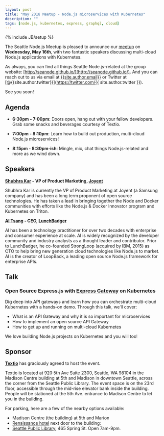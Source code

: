 ```yaml
---
layout: post
title: "May 2018 Meetup - Node.js microservices with Kubernetes"
description: ""
tags: [node.js, kubernetes, express, graphql, cloud]
---
```

{% include JB/setup %}

The Seattle Node.js Meetup is pleased to announce our
[meetup](https://www.meetup.com/Seattle-Node-js/events/249987531/) on
**Wednesday, May 16th**, with two fantastic speakers discussing multi-cloud
Node.js applications with Kubernetes.

As always, you can find all things Seattle Node.js-related at the group website:
[http://seanode.github.io/](http://seanode.github.io/). And you can reach out to
us via email at [{{site.author.email}}](mailto:{{site.author.email}}) or Twitter
at [@{{site.author.twitter}}](https://twitter.com/{{ site.author.twitter }}).

See you soon!

## Agenda

* **6:30pm - 7:00pm**: Doors open, hang out with your fellow developers. Grab
  some snacks and beverages courtesy of Textio.

* **7:00pm - 8:10pm**: Learn how to build out production, multi-cloud Node.js
  microservices!

* **8:15pm - 8:30pm-ish**: Mingle, mix, chat things Node.js-related and more as
  we wind down.

<!-- more start -->

## Speakers

**[Shubhra Kar](https://twitter.com/shubhrakar) - VP of Product Marketing, [Joyent](https://www.joyent.com)**

Shubhra Kar is currently the VP of Product Marketing at Joyent (a Samsung
company) and has been a long term proponent of open source technologies. He has
taken a lead in bringing together the Node and Docker communities with efforts
like the Node.js & Docker Innovator program and Kubernetes on Triton.

**[Al Tsang](https://twitter.com/altsang) - CEO, [LunchBadger](https://www.lunchbadger.com)**

Al has been a technology practitioner for over two decades with enterprise and
consumer experience at scale. Al is widely recognized by the developer community
and industry analysts as a thought leader and contributor. Prior to LunchBadger,
he co-founded StrongLoop (acquired by IBM, 2015) as CTO to help bring new
generation cloud technologies like Node.js to market. Al is the creator of
LoopBack, a leading open source Node.js framework for enterprise APIs.

## Talk

### Open Source Express.js with [Express Gateway](https://www.express-gateway.io) on Kubernetes

Dig deep into API gateways and learn how you can orchestrate multi-cloud
Kubernetes with a hands-on demo. Through this talk, we'll cover:

* What is an API Gateway and why it is so important for microservices
* How to implement an open source API Gateway
* How to get up and running on multi-cloud Kubernetes

We love building Node.js projects on Kubernetes and you will too!

## Sponsor

**[Textio](https://textio.com/)** has graciously agreed to host the event.

Textio is located at 920 5th Ave Suite 2300, Seattle, WA 98104 in the Madison
Centre building at 5th and Madison in downtown Seattle, across the corner from
the Seattle Public Library. The event space is on the 23rd floor, accessible
through the mid-rise elevator bank inside the building. People will be stationed
at the 5th Ave. entrance to Madison Centre to let you in the building.

For parking, here are a few of the nearby options available:

* Madison Centre (the building) at 5th and Marion
* [Renaissance hotel](https://en.parkopedia.com/parking/underground/renaissance_seattle_hotel/98104/seattle) next door to the building:
* [Seattle Public Library](http://www.spl.org/locations/central-library/cen-getting-there-and-parking/cen-parking-and-bikes), 465 Spring St. Open 7am-9pm.

<!-- more end -->
